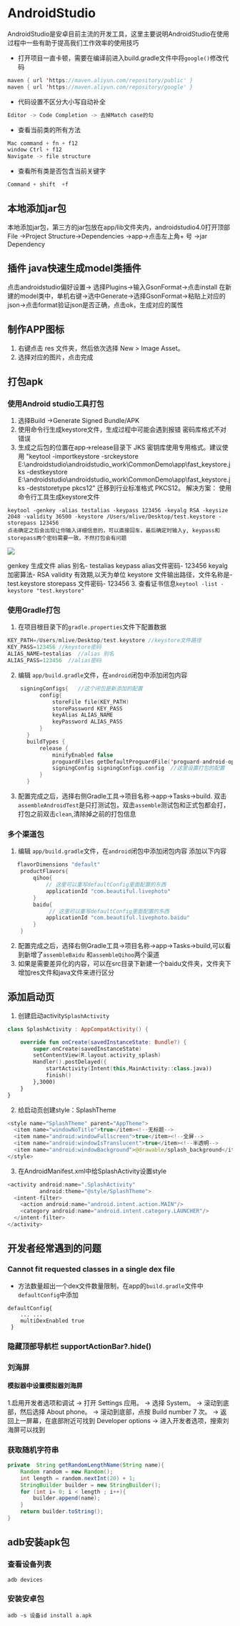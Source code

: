 # AndroidStudio
AndroidStudio是安卓目前主流的开发工具，这里主要说明AndroidStudio在使用过程中一些有助于提高我们工作效率的使用技巧

* 打开项目一直卡顿，需要在编译前进入build.gradle文件中将`google()`修改代码
```kotlin
maven { url 'https://maven.aliyun.com/repository/public' }
maven { url 'https://maven.aliyun.com/repository/google' }
```
* 代码设置不区分大小写自动补全
```kotlin
Editor -> Code Completion -> 去掉Match case的勾
```
* 查看当前类的所有方法
```kotlin
Mac command + fn + f12
window Ctrl + f12
Navigate -> file structure
```
* 查看所有类是否包含当前关键字
```kotlin
Command + shift  +f
```

## 本地添加jar包
本地添加jar包，第三方的jar包放在app/lib文件夹内，androidstudio4.0打开顶部File ->Project Structure->Dependencies ->app->点击左上角+ 号 ->jar Dependency



## 插件 java快速生成model类插件
点击androidstudio偏好设置-> 选择Plugins->输入GsonFormat->点击install
在新建的model类中，单机右键->选中Generate->选择GsonFormat->粘贴上对应的json->点击format验证json是否正确，点击ok，生成对应的属性



## 制作APP图标
1. 右键点击 res 文件夹，然后依次选择 New > Image Asset。
2. 选择对应的图片，点击完成

## 打包apk
###  使用Android studio工具打包
1. 选择Build ->Generate Signed Bundle/APK
2. 使用命令行生成keystore文件，生成过程中可能会遇到报错 密码库格式不对错误
3. 生成之后包的位置在app->release目录下
    JKS 密钥库使用专用格式。建议使用 "keytool -importkeystore -srckeystore E:\androidstudio\androidstudio_work\CommonDemo\app\fast_keystore.jks -destkeystore E:\androidstudio\androidstudio_work\CommonDemo\app\fast_keystore.jks -deststoretype pkcs12" 迁移到行业标准格式 PKCS12。
    解决方案： 使用命令行工具生成keystore文件
```
keytool -genkey -alias testalias -keypass 123456 -keyalg RSA -keysize 2048 -validity 36500 -keystore /Users/mlive/Desktop/test.keystore -storepass 123456 
点击确定之后会出现让你输入详细信息的，可以直接回车，最后确定时输入y, keypass和storepass两个密码需要一致，不然打包会有问题
```
![](../android/imgs/keystore.png)

  genkey  生成文件
  alias  别名- testalias
  keypass alias文件密码- 123456
  keyalg   加密算法- RSA
  validity    有效期,以天为单位
  keystore  文件输出路径，文件名称是- test.keystore
  storepass 文件密码- 123456
  3.  查看证书信息`keytool -list -keystore "test.keystore"`
  
### 使用Gradle打包
1. 在项目根目录下的`gradle.properties`文件下配置数据
  ```Kotlin
  KEY_PATH=/Users/mlive/Desktop/test.keystore //keystore文件路径
  KEY_PASS=123456 //keystore密码
  ALIAS_NAME=testalias  //alias 别名
  ALIAS_PASS=123456  //alias密码
  ```
2. 编辑 `app/build.gradle`文件，在`android`闭包中添加闭包内容
  ```Kotlin
      signingConfigs{   //这个闭包是新添加的配置
            config{
                storeFile file(KEY_PATH)
                storePassword KEY_PASS
                keyAlias ALIAS_NAME
                keyPassword ALIAS_PASS
            }
        }
        buildTypes {
            release {
                minifyEnabled false
                proguardFiles getDefaultProguardFile('proguard-android-optimize.txt'), 'proguard-rules.pro'
                signingConfig signingConfigs.config  //这里设置打包的配置
            }
        }
  ```
3. 配置完成之后，选择右侧Gradle工具->项目名称->app->Tasks->build. 双击`assembleAndroidTest`是只打测试包，双击`assemble`测试包和正式包都会打，打包之前双击`clean`,清除掉之前的打包信息
### 多个渠道包
1. 编辑 `app/build.gradle`文件，在`android`闭包中添加闭包内容 添加以下内容
```kotlin
   flavorDimensions "default"
    productFlavors{
        qihoo{
            // 这里可以重写defaultConfig里面配置的东西
            applicationId "com.beautiful.livephoto"
        }
        baidu{
             // 这里可以重写defaultConfig里面配置的东西
            applicationId "com.beautiful.livephoto.baidu"
        }
    }
```
2. 配置完成之后，选择右侧Gradle工具->项目名称->app->Tasks->build,可以看到新增了`assembleBaidu` 和`assembleQihoo`两个渠道
3. 如果是需要差异化的内容，可以在src目录下新建一个baidu文件夹，文件夹下增加res文件和java文件来进行区分


## 添加启动页
1. 创建启动activity`SplashActivity`
```kotlin
class SplashActivity : AppCompatActivity() {

    override fun onCreate(savedInstanceState: Bundle?) {
        super.onCreate(savedInstanceState)
        setContentView(R.layout.activity_splash)
        Handler().postDelayed({
            startActivity(Intent(this,MainActivity::class.java))
            finish()
        },3000)
    }
}
```
2. 给启动页创建style：SplashTheme
```kotlin
<style name="SplashTheme" parent="AppTheme">
  <item name="windowNoTitle">true</item><!--无标题-->
  <item name="android:windowFullscreen">true</item><!--全屏-->
  <item name="android:windowIsTranslucent">true</item><!--半透明-->
  <item name="android:windowBackground">@drawable/splash_background</item> <!--启动页图片-->
</style>
```
3.  在AndroidManifest.xml中给SplashActivity设置style
```kotlin
<activity android:name=".SplashActivity"
          android:theme="@style/SplashTheme">
  <intent-filter>
    <action android:name="android.intent.action.MAIN"/>
    <category android:name="android.intent.category.LAUNCHER"/>
  </intent-filter>
</activity>
```

## 开发者经常遇到的问题
### Cannot fit requested classes in a single dex file
* 方法数量超出一个dex文件数量限制，在app的`build.gradle`文件中`defaultConfig`中添加
```
defaultConfig{
    ... ...
    multiDexEnabled true
 }
```

### 隐藏顶部导航栏  supportActionBar?.hide()

### 刘海屏
#### 模拟器中设置模拟器刘海屏
1.启用开发者选项和调试
-> 打开 Settings 应用。
-> 选择 System。
-> 滚动到底部，然后选择 About phone。
-> 滚动到底部，点按 Build number 7 次。
-> 返回上一屏幕，在底部附近可找到 Developer options
-> 进入开发者选项，搜索刘海屏可以找到


### 获取随机字符串
```java
private  String getRandomLengthName(String name){
    Random random = new Random();
    int length = random.nextInt(20) + 1;
    StringBuilder builder = new StringBuilder();
    for (int i= 0; i < length ; i++){
        builder.append(name);
    }
    return builder.toString();
}
```

## adb安装apk包
### 查看设备列表
`adb devices`
### 安装安卓包
`adb -s 设备id install a.apk`

